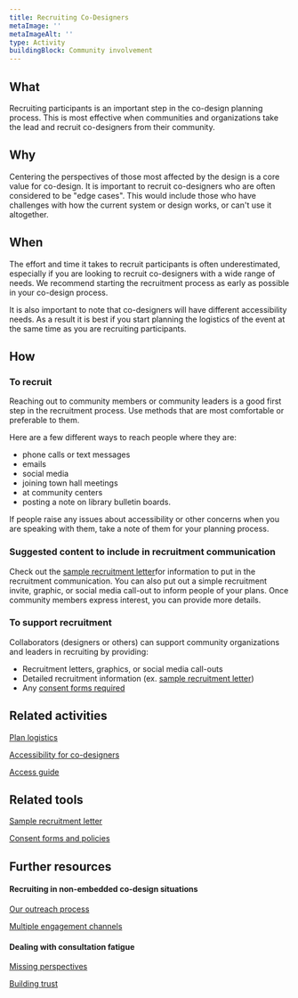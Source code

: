 ```yaml
---
title: Recruiting Co-Designers
metaImage: ''
metaImageAlt: ''
type: Activity
buildingBlock: Community involvement
---
```

## What

Recruiting participants is an important step in the co-design planning process. This is most effective when communities and organizations take the lead and recruit co-designers from their community.

## Why

Centering the perspectives of those most affected by the design is a core value for co-design. It is important to recruit co-designers who are often considered to be "edge cases". This would include those who have challenges with how the current system or design works, or can't use it altogether.

## When

The effort and time it takes to recruit participants is often underestimated, especially if you are looking to recruit co-designers with a wide range of needs. We recommend starting the recruitment process as early as possible in your co-design process.

It is also important to note that co-designers will have different accessibility needs. As a result it is best if you start planning the logistics of the event at the same time as you are recruiting participants.

## How

### To recruit

Reaching out to community members or community leaders is a good first step in the recruitment process. Use methods that are most comfortable or preferable to them.

Here are a few different ways to reach people where they are:

* phone calls or text messages
* emails
* social media
* joining town hall meetings
* at community centers
* posting a note on library bulletin boards.

If people raise any issues about accessibility or other concerns when you are speaking with them, take a note of them for your planning process.

### Suggested content to include in recruitment communication

Check out the [sample recruitment letter](https://www.notion.so/Sample-recruitment-letter-40303810d3ff4658b0e56e1983eae83a)for information to put in the recruitment communication. You can also put out a simple recruitment invite, graphic, or social media call-out to inform people of your plans. Once community members express interest, you can provide more details.

### To support recruitment

Collaborators (designers or others) can support community organizations and leaders in recruiting by providing:

* Recruitment letters, graphics, or social media call-outs
* Detailed recruitment information (ex. [sample recruitment letter](https://www.notion.so/Sample-recruitment-letter-40303810d3ff4658b0e56e1983eae83a))
* Any [consent forms required](https://www.notion.so/Consent-forms-and-policies-48f311f302dc484db429cb92fa151bbe)

## Related activities

[Plan logistics](https://www.notion.so/Plan-logistics-aea309cd06a844a9a9a9e16d6eea6dcc)

[Accessibility for co-designers](https://www.notion.so/Accessibility-for-co-designers-934d52551939463dab466a23ffda6a35)

[Access guide](https://www.notion.so/Access-guide-c5fe97d352f84d699275230d34f3fdac)

## Related tools

[Sample recruitment letter](https://www.notion.so/Sample-recruitment-letter-40303810d3ff4658b0e56e1983eae83a)

[Consent forms and policies](https://www.notion.so/Consent-forms-and-policies-48f311f302dc484db429cb92fa151bbe)

## Further resources

#### Recruiting in non-embedded co-design situations

[Our outreach process](https://cities.inclusivedesign.ca/resources/our-outreach-process/)

[Multiple engagement channels](https://cities.inclusivedesign.ca/resources/multiple-engagement-channels/)

#### Dealing with consultation fatigue

[Missing perspectives](https://cities.inclusivedesign.ca/resources/missing-perspectives/)

[Building trust](https://cities.inclusivedesign.ca/resources/building-trust/)